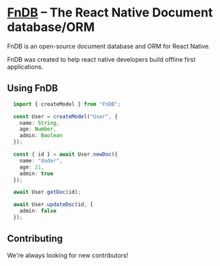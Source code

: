 [FnDB]() – The React Native Document database/ORM
=========

FnDB is an open-source document database and ORM for React Native.

FnDB was created to help react native developers build offline first applications.

Using FnDB
-------------

```typescript
  import { createModel } from "FnDB";

  const User = createModel("User", {
    name: String,
    age: Number,
    admin: Boolean
  });

  const { id } = await User.newDoc({
    name: "duder",
    age: 21,
    admin: true
  });

  await User.getDoc(id);

  await User.updateDoc(id, {
    admin: false
  });
```

Contributing
------------

We're always looking for new contributors! 